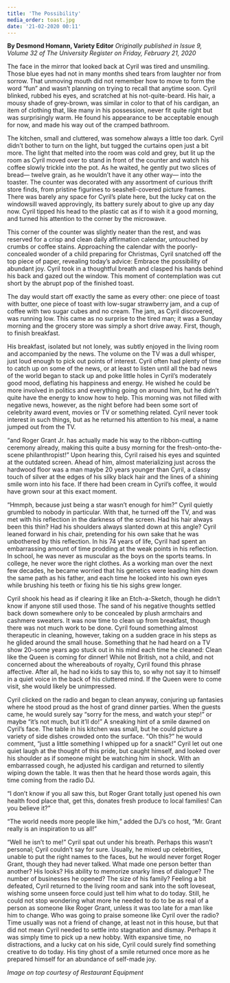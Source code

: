 ```yaml
---
title: 'The Possibility'
media_order: toast.jpg
date: '21-02-2020 00:11'
---
```


**By Desmond Homann, Variety Editor** _Originally published in Issue 9, Volume 32 of The University Register on Friday, February 21, 2020_

The face in the mirror that looked back at Cyril was tired and unsmiling. Those blue eyes had not in many months shed tears from laughter nor from sorrow. That unmoving mouth did not remember how to move to form the word “fun” and wasn’t planning on trying to recall that anytime soon. Cyril blinked, rubbed his eyes, and scratched at his not-quite-beard. His hair, a mousy shade of grey-brown, was similar in color to that of his cardigan, an item of clothing that, like many in his possession, never fit quite right but was surprisingly warm. He found his appearance to be acceptable enough for now, and made his way out of the cramped bathroom.

The kitchen, small and cluttered, was somehow always a little too dark. Cyril didn’t bother to turn on the light, but tugged the curtains open just a bit more. The light that melted into the room was cold and grey, but lit up the room as Cyril moved over to stand in front of the counter and watch his coffee slowly trickle into the pot. As he waited, he gently put two slices of bread— twelve grain, as he wouldn’t have it any other way— into the toaster. The counter was decorated with any assortment of curious thrift store finds, from pristine figurines to seashell-covered picture frames. There was barely any space for Cyril’s plate here, but the lucky cat on the windowsill waved approvingly, its battery surely about to give up any day now. Cyril tipped his head to the plastic cat as if to wish it a good morning, and turned his attention to the corner by the microwave.

This corner of the counter was slightly neater than the rest, and was reserved for a crisp and clean daily affirmation calendar, untouched by crumbs or coffee stains. Approaching the calendar with the poorly-concealed wonder of a child preparing for Christmas, Cyril snatched off the top piece of paper, revealing today’s advice: Embrace the possibility of abundant joy. Cyril took in a thoughtful breath and clasped his hands behind his back and gazed out the window. This moment of contemplation was cut short by the abrupt pop of the finished toast.

The day would start off exactly the same as every other: one piece of toast with butter, one piece of toast with low-sugar strawberry jam, and a cup of coffee with two sugar cubes and no cream. The jam, as Cyril discovered, was running low. This came as no surprise to the tired man; it was a Sunday morning and the grocery store was simply a short drive away. First, though, to finish breakfast. 

His breakfast, isolated but not lonely, was subtly enjoyed in the living room and accompanied by the news. The volume on the TV was a dull whisper, just loud enough to pick out points of interest. Cyril often had plenty of time to catch up on some of the news, or at least to listen until all the bad news of the world began to stack up and poke little holes in Cyril’s moderately good mood, deflating his happiness and energy. He wished he could be more involved in politics and everything going on around him, but he didn’t quite have the energy to know how to help. This morning was not filled with negative news, however, as the night before had been some sort of celebrity award event, movies or TV or something related. Cyril never took interest in such things, but as he returned his attention to his meal, a name jumped out from the TV.

“and Roger Grant Jr. has actually made his way to the ribbon-cutting ceremony already, making this quite a busy morning for the fresh-onto-the-scene philanthropist!” Upon hearing this, Cyril raised his eyes and squinted at the outdated screen. Ahead of him, almost materializing just across the hardwood floor was a man maybe 20
years younger than Cyril, a classy touch of silver at the edges of his silky black hair and the lines of a shining smile worn into his face. If there had been cream in Cyril’s coffee, it would have grown sour at this exact moment.

“Hmmph, because just being a star wasn’t enough for him?” Cyril quietly grumbled to nobody in particular. With that, he turned off the TV, and was met with his reflection in the darkness of the screen. Had his hair always been this thin? Had his shoulders always slanted down at this angle? Cyril leaned forward in his chair, pretending for his own sake that he was unbothered by this reflection. In his 74 years of life, Cyril had spent an embarrassing amount of time prodding at the weak points in his reflection. In school, he was never as muscular as the boys on the sports teams. In college, he never wore the right clothes. As a working man over the next few decades, he became worried that his genetics were leading him down the same path as his father, and each time he looked into his own eyes while brushing his teeth or fixing his tie his sighs grew longer.

Cyril shook his head as if clearing it like an Etch-a-Sketch, though he didn’t know if anyone still used those. The sand of his negative thoughts settled back down somewhere only to be concealed by plush armchairs and cashmere sweaters. It was now time to clean up from breakfast, though there was not much work to be done. Cyril found something almost therapeutic in cleaning, however, taking on a sudden grace in his steps as he glided around the small house. Something that he had heard on a TV show 20-some years ago stuck out in his mind each time he cleaned: Clean like the Queen is coming for dinner! While not British, not a child, and not concerned about the whereabouts of royalty, Cyril found this phrase affective. After all, he had no kids to say this to, so why not say it to himself in a quiet voice in the back of his cluttered mind. If the Queen were to come visit, she would likely be unimpressed. 

Cyril clicked on the radio and began to clean anyway, conjuring up fantasies where he stood proud as the host of grand dinner parties. When the guests came, he would surely say “sorry for the mess, and watch your step!” or maybe “it’s not much, but it’ll do!” A sneaking hint of a smile dawned on Cyril’s face. The table in his kitchen was small, but he could picture a variety of side dishes crowded onto the surface. “Oh this?” he would comment, “just a little something I whipped up for a snack!” Cyril let out one quiet laugh at the thought of this pride, but caught himself, and looked over his shoulder as if someone might be watching him in shock. With an embarrassed cough, he adjusted his cardigan and returned to silently wiping down the table. It was then that he heard those words again, this time coming from the radio DJ.

“I don’t know if you all saw this, but Roger Grant totally just opened his own health food place that, get this, donates fresh produce to local families! Can you believe it?”

“The world needs more people like him,” added the DJ’s co host, “Mr. Grant really is an inspiration to us all!”

“Well he isn’t to me!” Cyril spat out under his breath. Perhaps this wasn’t personal; Cyril couldn’t say for sure. Usually, he mixed up celebrities, unable to put the right names to the faces, but he would never forget Roger Grant, though they had never talked. What made one person better than another? His looks? His ability to memorize snarky lines of dialogue? The number of businesses he opened? The size of his family? Feeling a bit defeated, Cyril returned to the living room and sank into the soft loveseat, wishing some unseen force could just tell him what to do today. Still, he could not stop wondering what more he needed to do to be as real of a person as someone like Roger Grant, unless it was too late for a man like him to change. Who was going to praise someone like Cyril over the radio? Time usually was not a friend of change, at least not in this house, but that did not mean Cyril needed to settle into stagnation and dismay. Perhaps it was simply time to pick up a new hobby. With expansive time, no distractions, and a lucky cat on his side, Cyril could surely find something creative to do today. His tiny ghost of a smile returned once more as he prepared himself for an abundance of self-made joy.

_Image on top courtesy of Restaurant Equipment_